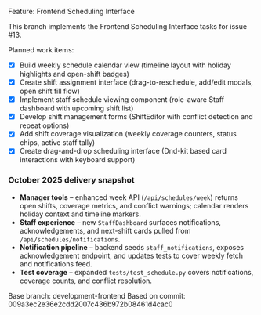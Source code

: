 Feature: Frontend Scheduling Interface

This branch implements the Frontend Scheduling Interface tasks for issue #13.

Planned work items:

- [x] Build weekly schedule calendar view (timeline layout with holiday highlights and open-shift badges)
- [x] Create shift assignment interface (drag-to-reschedule, add/edit modals, open shift fill flow)
- [x] Implement staff schedule viewing component (role-aware Staff dashboard with upcoming shift list)
- [x] Develop shift management forms (ShiftEditor with conflict detection and repeat options)
- [x] Add shift coverage visualization (weekly coverage counters, status chips, active staff tally)
- [x] Create drag-and-drop scheduling interface (Dnd-kit based card interactions with keyboard support)

### October 2025 delivery snapshot

- **Manager tools** – enhanced week API (`/api/schedules/week`) returns open shifts, coverage metrics, and conflict warnings; calendar renders holiday context and timeline markers.
- **Staff experience** – new `StaffDashboard` surfaces notifications, acknowledgements, and next-shift cards pulled from `/api/schedules/notifications`.
- **Notification pipeline** – backend seeds `staff_notifications`, exposes acknowledgement endpoint, and updates tests to cover weekly fetch and notifications feed.
- **Test coverage** – expanded `tests/test_schedule.py` covers notifications, coverage counts, and conflict resolution.

Base branch: development-frontend
Based on commit: 009a3ec2e36e2cdd2007c436b972b08461d4cac0
